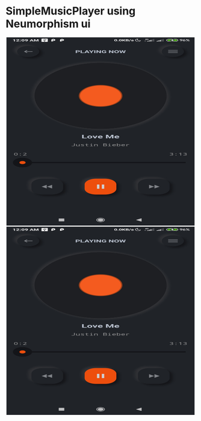 # SimpleMusicPlayer using Neumorphism ui
<p align="center"><img width="500" height="500" src="https://github.com/ThantSin17/SimpleMusicPlayer/blob/master/Screenshot_2020-10-13-00-09-33-972_com.stone.simplemusicplayer.jpg?raw=true" />
<img width="500" height="500" src="https://github.com/ThantSin17/SimpleMusicPlayer/blob/master/Screenshot_2020-10-13-00-09-33-972_com.stone.simplemusicplayer.jpg?raw=true" /></p>

